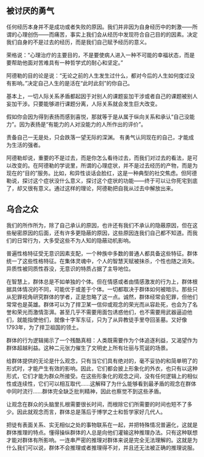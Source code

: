 ## 被讨厌的勇气

任何经历本身并不是成功或者失败的原因。我们并非因为自身经历中的刺激——所谓的心理创伤——而痛苦，事实上我们会从经历中发现符合自己目的的因素。决定我们自身的不是过去的经历，而是我们自己赋予经历的意义。

荣格说：“心理治疗的主要目的，不是要使病人进入一种不可能的幸福状态，而是要帮助他面对苦难具有一种哲学式的耐心和坚定。”

阿德勒的目的论是说：“无论之前的人生发生过什么，都对今后的人生如何度过没有影响。”决定自己人生的是活在“此时此刻”的你自己。

基本上，一切人际关系矛盾都起因于对别人的课题妄加干涉或者自己的课题被别人妄加干涉。只要能够进行课题分离，人际关系就会发生巨大改变。

假如你会因为得到表扬而感到喜悦，那就等于是从属于纵向关系和承认“自己没能力”。因为表扬是“有能力的人对没能力的人所作出的评价”。

责备自己一无是处，只会跌落一望无际的深渊。
有勇气认同现在的自己，才能成为生活的强者。

阿德勒却说，重要的不是过去，而是你怎么看待过去，而我们对过去的看法，是可以改变的。在阿德勒的学说里，所谓的心理症状，并不是过去经历的产物，而是为现在的“目的”服务。比如，和异性谈话会脸红，这是一种典型的社交焦虑。但阿德勒说，探讨这个症状没什么意义，探讨这个症状的功能——终于可以让你死宅到底了，却又很有意义。通过这样的理论，阿德勒把自我从过去中解放出来。
## 乌合之众
我们的所作所为，除了自己承认的原因，也许还有我们不承认的隐蔽原因，但在这些秘密原因的后面，还有许多更隐蔽的原因，这些原因连我们自己都不知道。而我们的日常行为，大多受这些不为人知的隐蔽动机影响。

普遍性格特征受无意识因素支配，一个种族中多数的普通人都具备这些特征。群体统一了这些性格特征。在集体灵魂中，个人的智慧天赋被抹杀，个性也随之消失。异质性被同质性吞没，无意识的特质占据了主导地位。

在智慧上，群体总是不如单独的个体。但在情感或者由情感激发的行为上，群体根据具体情况的不同，可能优于或差于个体。一切都取决于群体如何被暗示。那些只从犯罪视角研究群体的学者，正是忽略了这一点。诚然，群体经常会犯罪，但他们常常也是英雄。群体可以为了捍卫某一信仰或观念的荣光而从容赴死，也会为了名誉和荣光而激情澎湃。甚至几乎不需要用面包诱惑他们，也不需要用武器逼迫他们，就能指使他们，就像十字军东征，只为了从异教徒手里夺回圣墓。又好像1793年，为了捍卫祖国的领土。

群体的行为逻辑揭示了一个残酷真相：人类既需要作为个体追逐利益，又渴望作为群体超越利益。这种二元张力催生了文明史上所有壮丽与荒诞的场景。

给群体提供的无论是什么观念，只有当它们具有绝对的，毫不妥协的和简单明了的形式时，才能产生有效的影响。因此，它们都会披上形象化的外衣，也只有以这种形式，它们才能为群众所接受。在这些形象化的观念之间，没有任何逻辑上的相似性或连续性，它们可以相互取代......这解释了为什么能够看到最矛盾的观念在群体中同时流行......群体完全缺乏批判精神，因此也察觉不到这些矛盾。

让观念在群众的头脑里扎根需要很长时间，而根除它们所需要的时间也短不了多少。因此就观念而言，群体总是落后于博学之士和哲学家好几代人。

把徒有表面关系、实无相似之处的事物联系在一起，并把特殊情况普遍化，这就是群体推理的特点。懂得操纵群体的人总是向他们灌输这种推理办法。只有这种联想才能对群体有所影响。一连串严密的推理对群体来说是完全无法理解的。这就是为什么我们可以说，群体不会推理或者推理得不对，并且还无法被正确的推理说服。